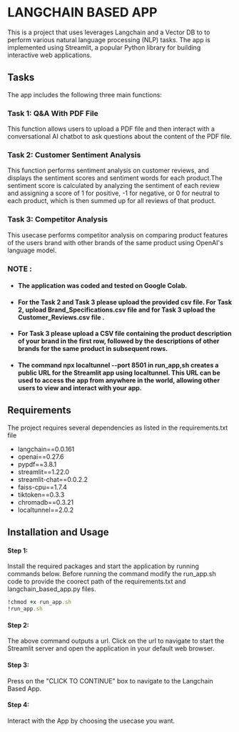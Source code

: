 # LANGCHAIN BASED APP


This is a project that uses leverages Langchain and a Vector DB to to perform various natural language processing (NLP) tasks.
The app is implemented using Streamlit, a popular Python library for building interactive web applications.




## Tasks

The app includes the following three main functions:

### Task 1: Q&A With PDF File

This function allows users to upload a PDF file and then interact with a conversational AI chatbot to ask questions about the content of the PDF file.

### Task 2: Customer Sentiment Analysis

This function performs sentiment analysis on customer reviews, and displays the sentiment scores and sentiment words for each product.The sentiment score is calculated by analyzing the sentiment of each review and assigning a score of 1 for positive, -1 for negative, or 0 for neutral to each product, which is then summed up for all reviews of that product.


### Task 3: Competitor Analysis

This usecase performs competitor analysis on comparing product features of the users brand with other brands of the same product using OpenAI's language model.


### NOTE : 

* #### The application was coded and tested on Google Colab. 

* #### For the Task 2 and Task 3 please upload the provided csv file. For Task 2, upload Brand_Specifications.csv file and for Task 3 upload the Customer_Reviews.csv file .

* #### For Task 3 please upload a CSV file containing the product description of your brand in the first row, followed by the descriptions of other brands for the same product in subsequent rows.

* #### The command npx localtunnel --port 8501 in run_app,sh creates a public URL for the Streamlit app using localtunnel. This URL can be used to access the app from anywhere in the world, allowing other users to view and interact with your app.



## Requirements

The project requires several dependencies as listed in the requirements.txt file 

* langchain==0.0.161
* openai==0.27.6
* pypdf==3.8.1
* streamlit==1.22.0
* streamlit-chat==0.0.2.2
* faiss-cpu==1.7.4
* tiktoken==0.3.3
* chromadb==0.3.21
* localtunnel==2.0.2

##  Installation and Usage

#### Step 1: 

Install the required packages and start the application by running commands below. Before running the command modify the run_app.sh code to provide the coorect path of the requirements.txt and langchain_based_app.py files.

```ruby
!chmod +x run_app.sh
!run_app.sh
```

#### Step 2: 
The above command outputs a url. Click on the url to navigate to start the Streamlit server and open the application in your default web browser.

#### Step 3: 
Press on the "CLICK TO CONTINUE" box to navigate to the Langchain Based App.

#### Step 4: 
Interact with the App by choosing the usecase you want.


